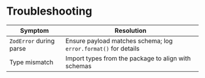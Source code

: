 # Troubleshooting

| Symptom | Resolution |
|---------|------------|
| `ZodError` during parse | Ensure payload matches schema; log `error.format()` for details |
| Type mismatch | Import types from the package to align with schemas |
